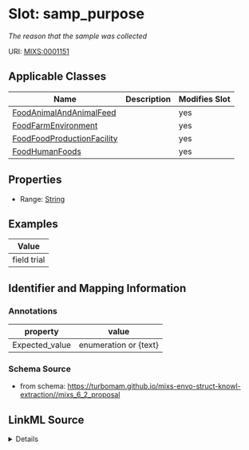 # Slot: samp_purpose


_The reason that the sample was collected_



URI: [MIXS:0001151](https://w3id.org/mixs/0001151)



<!-- no inheritance hierarchy -->




## Applicable Classes

| Name | Description | Modifies Slot |
| --- | --- | --- |
[FoodAnimalAndAnimalFeed](FoodAnimalAndAnimalFeed.md) |  |  yes  |
[FoodFarmEnvironment](FoodFarmEnvironment.md) |  |  yes  |
[FoodFoodProductionFacility](FoodFoodProductionFacility.md) |  |  yes  |
[FoodHumanFoods](FoodHumanFoods.md) |  |  yes  |







## Properties

* Range: [String](String.md)






## Examples

| Value |
| --- |
| field trial |

## Identifier and Mapping Information





### Annotations

| property | value |
| --- | --- |
| Expected_value | enumeration or {text} |



### Schema Source


* from schema: https://turbomam.github.io/mixs-envo-struct-knowl-extraction//mixs_6_2_proposal




## LinkML Source

<details>
```yaml
name: samp_purpose
annotations:
  Expected_value:
    tag: Expected_value
    value: enumeration or {text}
description: The reason that the sample was collected
title: purpose of sampling
notes:
- purpose
examples:
- value: field trial
from_schema: https://turbomam.github.io/mixs-envo-struct-knowl-extraction//mixs_6_2_proposal
rank: 1000
string_serialization: '[active surveillance in response to an outbreak|active surveillance
  not initiated by an outbreak|clinical trial|cluster investigation|environmental
  assessment|farm sample|field trial|for cause|industry internal investigation|market
  sample|passive surveillance|population based studies|research|research and development]
  or {text}'
slot_uri: MIXS:0001151
multivalued: false
alias: samp_purpose
domain_of:
- FoodAnimalAndAnimalFeed
- FoodFarmEnvironment
- FoodFoodProductionFacility
- FoodHumanFoods
range: string

```
</details>